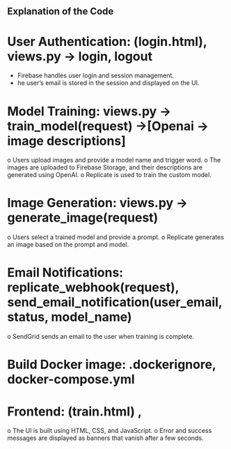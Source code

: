 ## Explanation of the Code
# User Authentication: (login.html), views.py -> login, logout
- Firebase handles user login and session management. 
- he user’s email is stored in the session and displayed on the UI.
# Model Training: views.py -> train_model(request) ->[Openai -> image descriptions]
o	Users upload images and provide a model name and trigger word.
o	The images are uploaded to Firebase Storage, and their descriptions are generated using OpenAI.
o	Replicate is used to train the custom model.
# Image Generation: views.py -> generate_image(request)
o	Users select a trained model and provide a prompt.
o	Replicate generates an image based on the prompt and model.
# Email Notifications: replicate_webhook(request), send_email_notification(user_email, status, model_name)
o	SendGrid sends an email to the user when training is complete.
# Build Docker image: .dockerignore, docker-compose.yml
# Frontend: (train.html) , 
o	The UI is built using HTML, CSS, and JavaScript.
o	Error and success messages are displayed as banners that vanish after a few seconds.
